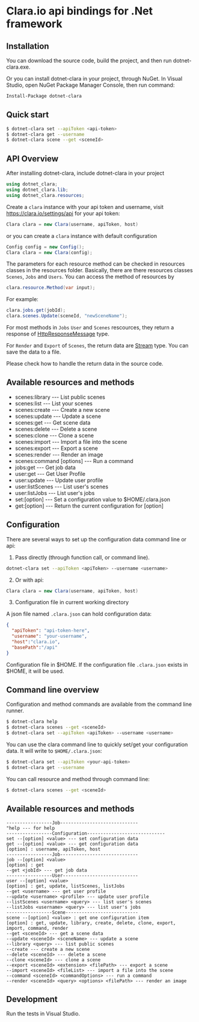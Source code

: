 # Clara.io api bindings for .Net framework

## Installation 
You can download the source code, build the project, and then run dotnet-clara.exe.

Or you can install dotnet-clara in your project, through NuGet.
In Visual Studio, open NuGet Package Manager Console, then run command:
```bash
Install-Package dotnet-clara
```

## Quick start

```bash
$ dotnet-clara set --apiToken <api-token>
$ dotnet-clara get --username
$ dotnet-clara scene --get <sceneId>
```

## API Overview
After installing dotnet-clara, include dotnet-clara in your project
```c#
using dotnet_clara;
using dotnet_clara.lib;
using dotnet_clara.resources;
```

Create a `clara` instance with your api token and username, visit https://clara.io/settings/api for your api token:

```c#
Clara clara = new Clara(username, apiToken, host)
```
or you can create a `clara` instance with default configuration
```c#
Config config = new Config();
Clara clara = new Clara(config);
```

The parameters for each resource method can be checked in resources classes in the resources folder.
Basically, there are there resources classes `Scenes`, `Jobs` and  `Users`.
You can access the method of resources by 
```c#
clara.resource.Method(var input);
```
For example:
```c#
clara.jobs.get(jobId);
clara.scenes.Update(sceneId, "newSceneName");
```
For most methods in `Jobs` `User` and `Scenes` rescources, they return a response of [HttpResponseMessage](https://msdn.microsoft.com/en-us/library/system.net.http.httpresponsemessage(v=vs.118).aspx) type.

For `Render`  and `Export` of `Scenes`, the return data are [Stream](https://msdn.microsoft.com/en-us/library/system.io.stream(v=vs.110).aspx) type. You can save the data to a file.

Please check how to handle the return data in the source code.
## Available resources and methods

  * scenes:library <query> --- List public scenes
  * scenes:list <query> --- List your scenes
  * scenes:create <query> --- Create a new scene
  * scenes:update <sceneId> <query> ---  Update a scene
  * scenes:get <sceneId> --- Get scene data
  * scenes:delete <sceneId> --- Delete a scene
  * scenes:clone <sceneId> --- Clone a scene
  * scenes:import <sceneId> <fileList> --- Import a file into the scene
  * scenes:export <sceneId> <extension> --- Export a scene
  * scenes:render <sceneId> <query> <options> <filePath> --- Render an image
  * scenes:command [options] <sceneId> <plugin> <command> --- Run a command
  * jobs:get <jobId> --- Get job data
  * user:get <username> --- Get User Profile
  * user:update <username> <query> --- Update user profile
  * user:listScenes <username> <query> --- List user's scenes
  * user:listJobs <username> <query> --- List user's jobs
  * set:[option] <value> --- Set a configuration value to $HOME/.clara.json
  * get:[option] --- Return the current configuration for [option]

## Configuration

There are several ways to set up the configuration data command line or api:

1. Pass directly (through function call, or command line).

```bash
dotnet-clara set --apiToken <apiToken> --username <username> 
```
2. Or with api:

```c#
Clara clara = new Clara(username, apiToken, host)
```

3. Configuration file in current working directory

 A json file named `.clara.json` can hold configuration data:
```json
{
  "apiToken": "api-token-here",
  "username": "your-username",
  "host":"clara.io",
  "basePath":"/api"
}
```
Configuration file in $HOME. If the configuration file `.clara.json` exists in $HOME, it will be used.

## Command line overview

Configuration and method commands are available from the command line runner.
```bash
$ dotnet-clara help
$ dotnet-clara scenes --get <sceneId>
$ dotnet-clara set --apiToken <apiToken> --username <username>
```
You can use the clara command line to quickly set/get your configuration data. It will write
to `$HOME/.clara.json`:

```bash
$ dotnet-clara set --apiToken <your-api-token>
$ dotnet-clara get --username
```
You can call resource and method through command line:
```bash
$ dotnet-clara scenes --get <sceneId>
```
## Available resources and methods
```
-----------------Job-----------------------------
"help --- for help
-----------------Configuration-----------------------------
set --[option] <value> --- set configuration data
get --[option] <value> --- get configuration data
[option] : username, apiToken, host 
-----------------Job-----------------------------
job --[option] <value>
[option] : get 
--get <jobId> --- get job data 
-----------------User----------------------------
user --[option] <value>
[option] : get, update, listScenes, listJobs
--get <username> --- get user profile
--update <username> <profile> --- update user profile
--listScenes <username> <query> --- list user's scenes
--listJobs <username> <query> --- list user's jobs
-----------------Scene---------------------------
scene --[option] <value> : get one configuration item
[option] : get, update, library, create, delete, clone, export, import, command, render
--get <sceneId> --- get a scene data
--update <sceneId> <sceneName> --- update a scene
--library <query> --- list public scenes
--create --- create a new scene
--delete <sceneId> --- delete a scene
--clone <sceneId> --- clone a scene
--export <sceneId> <extension> <filePath> --- export a scene
--import <sceneId> <fileList> --- import a file into the scene
--command <sceneId> <commandOptions> --- run a command
--render <sceneId> <query> <options> <filePath> --- render an image
```
## Development

Run the tests in Visual Studio.


